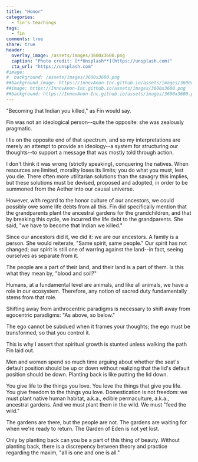 ```yaml
---
title: "Honor"
categories:
  - fin's teachings
tags:
  - fin
comments: true
share: true
header:
  overlay_image: /assets/images/3600x3600.png
  caption: "Photo credit: [**Unsplash**](https://unsplash.com)"
  cta_url: "https://unsplash.com"
#image:
#  background: /assets/images/3600x3600.png
##background_image: https://InnovAnon-Inc.github.io/assets/images/3600x3600.png
##image: https://InnovAnon-Inc.github.io/assets/images/3600x3600.png
##background: https://InnovAnon-Inc.github.io/assets/images/3600x3600.png
---
```


"Becoming that Indian you killed," as Fin would say.

Fin was not an ideological person--quite the opposite:
she was zealously pragmatic.

I lie on the opposite end of that spectrum,
and so my interpretations are merely an attempt
to provide an ideology--a system for structuring our thoughts--to support
a message that was mostly told through action.

I don't think it was wrong (strictly speaking), conquering the natives.
When resources are limited, morality loses its limits;
you do what you must, lest you die.
There often more utilitarian solutions than the savagry this implies,
but these solutions must be devised, proposed and adopted,
in order to be summoned from the Aether into our causal universe.

However, with regard to the honor culture of our ancestors,
we could possibly owe some life debts from all this.
Fin did specifically mention that the grandparents
plant the ancestral gardens for the grandchildren,
and that by breaking this cycle,
we incurred the life debt to the grandparents.
She said, "we have to become that Indian we killed."

Since our ancestors did it, we did it:
we are our ancestors. A family is a person.
She would reiterate, "Same spirit, same people."
Our spirit has not changed; our spirit is still one of
warring against the land--in fact, seeing ourselves
as separate from it.

The people are a part of their land,
and their land is a part of them.
Is this what they mean by, "blood and soil?"

Humans, at a fundamental level are animals,
and like all animals, we have a role in our ecosystem.
Therefore, any notion of sacred duty fundamentally
stems from that role.

Shifting away from anthrocentric paradigms
is necessary to shift away from egocentric paradigms:
"As above, so below."

The ego cannot be subdued when it frames your thoughts;
the ego must be transformed, so that you control it.

This is why I assert that spiritual growth is stunted unless
walking the path Fin laid out.

Men and women spend so much time arguing about whether
the seat's default position should be up or down
without realizing that the lid's default position should be down.
Planting back is like putting the lid down.

You give life to the things you love.
You love the things that give you life.
You give freedom to the things you love.
Domestication is not freedom: we must plant native human habitat,
a.k.a., edible permaculture, a.k.a., ancestral gardens.
And we must plant them in the wild. We must "feed the wild."

The gardens are there, but the people are not.
The gardens are waiting for when we're ready to return.
The Garden of Eden is not yet lost.

Only by planting back can you be a part of this thing of beauty.
Without planting back, there is a discrepency between theory and practice
regarding the maxim, "all is one and one is all."

